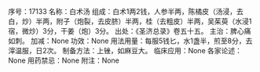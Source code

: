 序号：17133
名称：白术汤
组成：白术1两2钱，人参半两，陈橘皮（汤浸，去白，炒）半两，附子（炮裂，去皮脐）半两，桂（去粗皮）半两，吴茱萸（水浸1宿，微炒）3分，干姜（炮）3分。
出处：《圣济总录》卷五十五。
主治：脾心痛如刺。
加减：None
功效：None
用法用量：每服5钱匕，水1盏半，煎至8分，去滓温服，日2次。
制备方法：上锉，如麻豆大。
临床应用：None
各家论述：None
用药禁忌：None
附注：None
